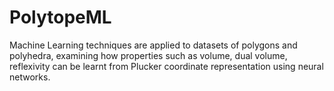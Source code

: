 # PolytopeML
Machine Learning techniques are applied to datasets of polygons and polyhedra, examining how properties such as volume, dual volume, reflexivity can be learnt from Plucker coordinate representation using neural networks.
